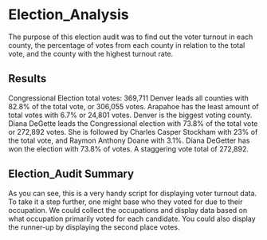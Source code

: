 # Election_Analysis
The purpose of this election audit was to find out the voter turnout in each county, the percentage of votes from each county in relation to the total vote, and the county with the highest turnout rate. 
## Results
Congressional Election total votes: 369,711
Denver leads all counties with 82.8% of the total vote, or 306,055 votes. Arapahoe has the least amount of total votes with 6.7% or 24,801 votes.
Denver is the biggest voting county. 
Diana DeGette leads the Congressional election with 73.8% of the total vote or 272,892 votes. She is followed by Charles Casper Stockham with 23% of the total vote, and Raymon Anthony Doane with 3.1%.
Diana DeGetter has won the election with 73.8% of votes. A staggering vote total of 272,892.
## Election_Audit Summary
As you can see, this is a very handy script for displaying voter turnout data. To take it a step further, one might base who they voted for due to their occupation. We could collect the occupations and display data based on what occupation primarily voted for each candidate. You could also display the runner-up by displaying the second place votes. 
